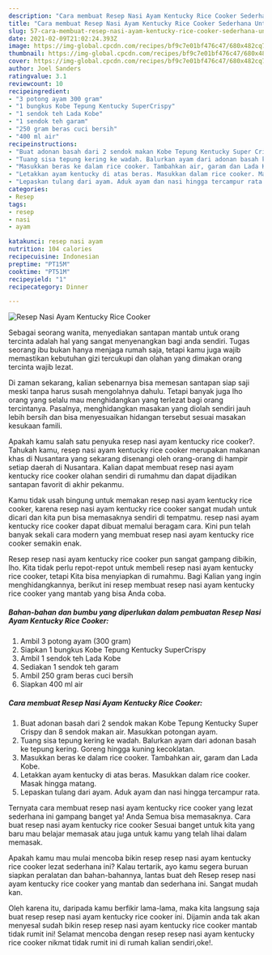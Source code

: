 ```yaml
---
description: "Cara membuat Resep Nasi Ayam Kentucky Rice Cooker Sederhana Untuk Jualan"
title: "Cara membuat Resep Nasi Ayam Kentucky Rice Cooker Sederhana Untuk Jualan"
slug: 57-cara-membuat-resep-nasi-ayam-kentucky-rice-cooker-sederhana-untuk-jualan
date: 2021-02-09T21:02:24.393Z
image: https://img-global.cpcdn.com/recipes/bf9c7e01bf476c47/680x482cq70/resep-nasi-ayam-kentucky-rice-cooker-foto-resep-utama.jpg
thumbnail: https://img-global.cpcdn.com/recipes/bf9c7e01bf476c47/680x482cq70/resep-nasi-ayam-kentucky-rice-cooker-foto-resep-utama.jpg
cover: https://img-global.cpcdn.com/recipes/bf9c7e01bf476c47/680x482cq70/resep-nasi-ayam-kentucky-rice-cooker-foto-resep-utama.jpg
author: Joel Sanders
ratingvalue: 3.1
reviewcount: 10
recipeingredient:
- "3 potong ayam 300 gram"
- "1 bungkus Kobe Tepung Kentucky SuperCrispy"
- "1 sendok teh Lada Kobe"
- "1 sendok teh garam"
- "250 gram beras cuci bersih"
- "400 ml air"
recipeinstructions:
- "Buat adonan basah dari 2 sendok makan Kobe Tepung Kentucky Super Crispy dan 8 sendok makan air. Masukkan potongan ayam."
- "Tuang sisa tepung kering ke wadah. Balurkan ayam dari adonan basah ke tepung kering. Goreng hingga kuning kecoklatan."
- "Masukkan beras ke dalam rice cooker. Tambahkan air, garam dan Lada Kobe."
- "Letakkan ayam kentucky di atas beras. Masukkan dalam rice cooker. Masak hingga matang."
- "Lepaskan tulang dari ayam. Aduk ayam dan nasi hingga tercampur rata."
categories:
- Resep
tags:
- resep
- nasi
- ayam

katakunci: resep nasi ayam 
nutrition: 104 calories
recipecuisine: Indonesian
preptime: "PT15M"
cooktime: "PT51M"
recipeyield: "1"
recipecategory: Dinner

---
```



![Resep Nasi Ayam Kentucky Rice Cooker](https://img-global.cpcdn.com/recipes/bf9c7e01bf476c47/680x482cq70/resep-nasi-ayam-kentucky-rice-cooker-foto-resep-utama.jpg)

Sebagai seorang wanita, menyediakan santapan mantab untuk orang tercinta adalah hal yang sangat menyenangkan bagi anda sendiri. Tugas seorang ibu bukan hanya menjaga rumah saja, tetapi kamu juga wajib memastikan kebutuhan gizi tercukupi dan olahan yang dimakan orang tercinta wajib lezat.

Di zaman  sekarang, kalian sebenarnya bisa memesan santapan siap saji meski tanpa harus susah mengolahnya dahulu. Tetapi banyak juga lho orang yang selalu mau menghidangkan yang terlezat bagi orang tercintanya. Pasalnya, menghidangkan masakan yang diolah sendiri jauh lebih bersih dan bisa menyesuaikan hidangan tersebut sesuai masakan kesukaan famili. 



Apakah kamu salah satu penyuka resep nasi ayam kentucky rice cooker?. Tahukah kamu, resep nasi ayam kentucky rice cooker merupakan makanan khas di Nusantara yang sekarang disenangi oleh orang-orang di hampir setiap daerah di Nusantara. Kalian dapat membuat resep nasi ayam kentucky rice cooker olahan sendiri di rumahmu dan dapat dijadikan santapan favorit di akhir pekanmu.

Kamu tidak usah bingung untuk memakan resep nasi ayam kentucky rice cooker, karena resep nasi ayam kentucky rice cooker sangat mudah untuk dicari dan kita pun bisa memasaknya sendiri di tempatmu. resep nasi ayam kentucky rice cooker dapat dibuat memalui beragam cara. Kini pun telah banyak sekali cara modern yang membuat resep nasi ayam kentucky rice cooker semakin enak.

Resep resep nasi ayam kentucky rice cooker pun sangat gampang dibikin, lho. Kita tidak perlu repot-repot untuk membeli resep nasi ayam kentucky rice cooker, tetapi Kita bisa menyiapkan di rumahmu. Bagi Kalian yang ingin menghidangkannya, berikut ini resep membuat resep nasi ayam kentucky rice cooker yang mantab yang bisa Anda coba.

<!--inarticleads1-->

##### Bahan-bahan dan bumbu yang diperlukan dalam pembuatan Resep Nasi Ayam Kentucky Rice Cooker:

1. Ambil 3 potong ayam (300 gram)
1. Siapkan 1 bungkus Kobe Tepung Kentucky SuperCrispy
1. Ambil 1 sendok teh Lada Kobe
1. Sediakan 1 sendok teh garam
1. Ambil 250 gram beras cuci bersih
1. Siapkan 400 ml air




<!--inarticleads2-->

##### Cara membuat Resep Nasi Ayam Kentucky Rice Cooker:

1. Buat adonan basah dari 2 sendok makan Kobe Tepung Kentucky Super Crispy dan 8 sendok makan air. Masukkan potongan ayam.
1. Tuang sisa tepung kering ke wadah. Balurkan ayam dari adonan basah ke tepung kering. Goreng hingga kuning kecoklatan.
1. Masukkan beras ke dalam rice cooker. Tambahkan air, garam dan Lada Kobe.
1. Letakkan ayam kentucky di atas beras. Masukkan dalam rice cooker. Masak hingga matang.
1. Lepaskan tulang dari ayam. Aduk ayam dan nasi hingga tercampur rata.




Ternyata cara membuat resep nasi ayam kentucky rice cooker yang lezat sederhana ini gampang banget ya! Anda Semua bisa memasaknya. Cara buat resep nasi ayam kentucky rice cooker Sesuai banget untuk kita yang baru mau belajar memasak atau juga untuk kamu yang telah lihai dalam memasak.

Apakah kamu mau mulai mencoba bikin resep resep nasi ayam kentucky rice cooker lezat sederhana ini? Kalau tertarik, ayo kamu segera buruan siapkan peralatan dan bahan-bahannya, lantas buat deh Resep resep nasi ayam kentucky rice cooker yang mantab dan sederhana ini. Sangat mudah kan. 

Oleh karena itu, daripada kamu berfikir lama-lama, maka kita langsung saja buat resep resep nasi ayam kentucky rice cooker ini. Dijamin anda tak akan menyesal sudah bikin resep resep nasi ayam kentucky rice cooker mantab tidak rumit ini! Selamat mencoba dengan resep resep nasi ayam kentucky rice cooker nikmat tidak rumit ini di rumah kalian sendiri,oke!.

